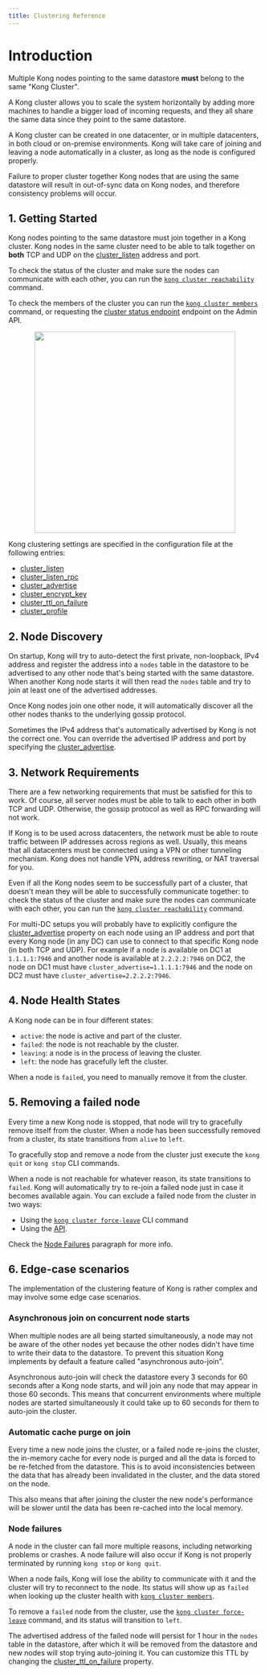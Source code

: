 ```yaml
---
title: Clustering Reference
---
```


# Introduction

Multiple Kong nodes pointing to the same datastore **must** belong to the same "Kong Cluster". 

A Kong cluster allows you to scale the system horizontally by adding more machines to handle a bigger load of incoming requests, and they all share the same data since they point to the same datastore.

A Kong cluster can be created in one datacenter, or in multiple datacenters, in both cloud or on-premise environments. Kong will take care of joining and leaving a node automatically in a cluster, as long as the node is configured properly.

<div class="alert alert-warning">
  Failure to proper cluster together Kong nodes that are using the same datastore will result in out-of-sync data on Kong nodes, and therefore consistency problems will occur.
</div>

## 1. Getting Started

Kong nodes pointing to the same datastore must join together in a Kong cluster. Kong nodes in the same cluster need to be able to talk together on **both** TCP and UDP on the [cluster_listen][cluster_listen] address and port.

To check the status of the cluster and make sure the nodes can communicate with each other, you can run the [`kong cluster reachability`][cli-cluster] command.

To check the members of the cluster you can run the [`kong cluster members`][cli-cluster] command, or requesting the [cluster status endpoint][cluster-api-status] endpoint on the Admin API.

<center>
  <img src="/assets/images/docs/clustering.png" style="height: 400px"/>
</center>

Kong clustering settings are specified in the configuration file at the following entries:

* [cluster_listen][cluster_listen]
* [cluster_listen_rpc][cluster_listen_rpc]
* [cluster_advertise][cluster_advertise]
* [cluster_encrypt_key][cluster_encrypt_key]
* [cluster_ttl_on_failure][cluster_ttl_on_failure]
* [cluster_profile][cluster_profile]

## 2. Node Discovery

On startup, Kong will try to auto-detect the first private, non-loopback, IPv4 address and register the address into a `nodes` table in the datastore to be advertised to any other node that's being started with the same datastore. When another Kong node starts it will then read the `nodes` table and try to join at least one of the advertised addresses.

Once Kong nodes join one other node, it will automatically discover all the other nodes thanks to the underlying gossip protocol.

Sometimes the IPv4 address that's automatically advertised by Kong is not the correct one. You can override the advertised IP address and port by specifying the [cluster_advertise][cluster_advertise].

## 3. Network Requirements

There are a few networking requirements that must be satisfied for this to work. Of course, all server nodes must be able to talk to each other in both TCP and UDP. Otherwise, the gossip protocol as well as RPC forwarding will not work. 

If Kong is to be used across datacenters, the network must be able to route traffic between IP addresses across regions as well. Usually, this means that all datacenters must be connected using a VPN or other tunneling mechanism. Kong does not handle VPN, address rewriting, or NAT traversal for you.

Even if all the Kong nodes seem to be successfully part of a cluster, that doesn't mean they will be able to successfully communicate together: to check the status of the cluster and make sure the nodes can communicate with each other, you can run the [`kong cluster reachability`][cli-cluster] command.

For multi-DC setups you will probably have to explicitly configure the [cluster_advertise][cluster_advertise] property on each node using an IP address and port that every Kong node (in any DC) can use to connect to that specific Kong node (in both TCP and UDP). For example if a node is available on DC1 at `1.1.1.1:7946` and another node is available at `2.2.2.2:7946` on DC2, the node on DC1 must have `cluster_advertise=1.1.1.1:7946` and the node on DC2 must have `cluster_advertise=2.2.2.2:7946`.

## 4. Node Health States

A Kong node can be in four different states:

* `active`: the node is active and part of the cluster.
* `failed`: the node is not reachable by the cluster.
* `leaving`: a node is in the process of leaving the cluster.
* `left`: the node has gracefully left the cluster.

When a node is `failed`, you need to manually remove it from the cluster.

## 5. Removing a failed node

Every time a new Kong node is stopped, that node will try to gracefully remove itself from the cluster. When a node has been successfully removed from a cluster, its state transitions from `alive` to `left`.

To gracefully stop and remove a node from the cluster just execute the `kong quit` or `kong stop` CLI commands.

When a node is not reachable for whatever reason, its state transitions to `failed`. Kong will automatically try to re-join a failed node just in case it becomes available again. You can exclude a failed node from the cluster in two ways:

* Using the [`kong cluster force-leave`][cli-cluster] CLI command
* Using the [API][cluster-api-remove]. 

Check the [Node Failures](#node-failures) paragraph for more info.

## 6. Edge-case scenarios

The implementation of the clustering feature of Kong is rather complex and may involve some edge case scenarios.

### Asynchronous join on concurrent node starts

When multiple nodes are all being started simultaneously, a node may not be aware of the other nodes yet because the other nodes didn't have time to write their data to the datastore. To prevent this situation Kong implements by default a feature called "asynchronous auto-join".

Asynchronous auto-join will check the datastore every 3 seconds for 60 seconds after a Kong node starts, and will join any node that may appear in those 60 seconds. This means that concurrent environments where multiple nodes are started simultaneously it could take up to 60 seconds for them to auto-join the cluster.

### Automatic cache purge on join

Every time a new node joins the cluster, or a failed node re-joins the cluster, the in-memory cache for every node is purged and all the data is forced to be re-fetched from the datastore. This is to avoid inconsistencies between the data that has already been invalidated in the cluster, and the data stored on the node.

This also means that after joining the cluster the new node's performance will be slower until the data has been re-cached into the local memory.

### Node failures

A node in the cluster can fail more multiple reasons, including networking problems or crashes. A node failure will also occur if Kong is not properly terminated by running `kong stop` or `kong quit`.

When a node fails, Kong will lose the ability to communicate with it and the cluster will try to reconnect to the node. Its status will show up as `failed` when looking up the cluster health with [`kong cluster members`][cli-cluster].

To remove a `failed` node from the cluster, use the [`kong cluster force-leave`][cli-cluster] command, and its status will transition to `left`.

The advertised address of the failed node will persist for 1 hour in the `nodes` table in the datastore, after which it will be removed from the datastore and new nodes will stop trying auto-joining it. You can customize this TTL by changing the [cluster_ttl_on_failure][cluster_ttl_on_failure] property.


[cluster_listen]: /{{page.kong_version}}/configuration/#cluster_listen
[cluster_listen_rpc]: /{{page.kong_version}}/configuration/#cluster_listen_rpc
[cluster_advertise]: /{{page.kong_version}}/configuration/#cluster_advertise
[cluster_ttl_on_failure]: /{{page.kong_version}}/configuration/#cluster_ttl_on_failure
[cluster_encrypt_key]: /{{page.kong_version}}/configuration/#cluster_encrypt_key
[cluster_ttl_on_failure]: /{{page.kong_version}}/configuration/#cluster_ttl_on_failure
[cluster_profile]: /{{page.kong_version}}/configuration/#cluster_profile
[cli-cluster]: /{{page.kong_version}}/cli/#cluster
[cluster-api-status]: /{{page.kong_version}}/admin-api/#retrieve-cluster-status
[cluster-api-remove]: /{{page.kong_version}}/admin-api/#forcibly-remove-a-node
